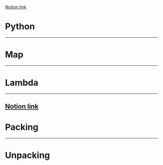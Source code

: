[Notion link](https://www.notion.so/map-lambda-96287b4f0a6944f4ac19ae4999f6cabd)

# Python
---
# Map
---
# Lambda
---
[Notion link](https://www.notion.so/ef2d283ae4094cdabdee76b456f4cbe7)
---
# Packing
---
# Unpacking

